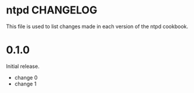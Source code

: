 # ntpd CHANGELOG

This file is used to list changes made in each version of the ntpd cookbook.

# 0.1.0

Initial release.

- change 0
- change 1

